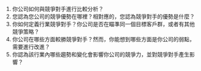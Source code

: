 

1. 你公司如何與競爭對手進行比較分析？
2. 您認為您公司的競爭優勢在哪裡？相對應的，您認為競爭對手的優勢是什麼？
3. 你如何定義行業競爭對手？你公司是否在瞄準同一個目標客戶群，或者有其他競爭策略？
4. 你公司在哪些方面較勝競爭對手？然而，你能想到哪些方面是你公司的弱點，需要進行改進？
5. 你認為該行業內哪些趨勢和變化會影響你公司的競爭力，並對競爭對手產生影響？